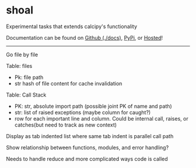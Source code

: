 # shoal

Experimental tasks that extends calcipy's functionality

Documentation can be found on [Github (./docs)](./docs), [PyPi](https://pypi.org/project/shoal/), or [Hosted](https://shoal.kyleking.me/)!

---

Go file by file

Table: files

- Pk: file path
- str hash of file content for cache invalidation

Table: Call Stack

- PK: str, absolute import path (possible joint PK of name and path)
- str: list of raised exceptions (maybe column for caught?)
- row for each important line and column. Could be internal call, raises, or catches(but need to track as new context)

Display as tab indented list where same tab indent is parallel call path

Show relationship between functions, modules, and error handling?

Needs to handle reduce and more complicated ways code is called

